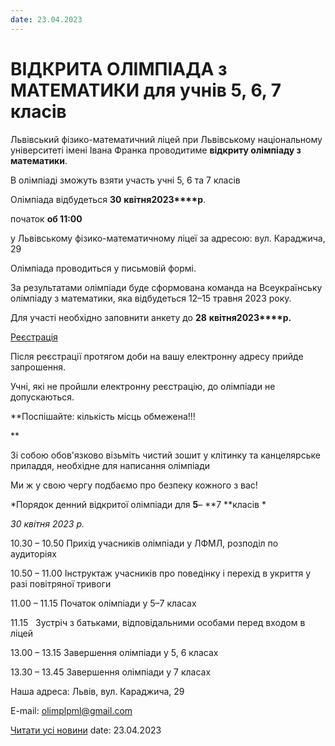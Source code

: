 ```yaml
---
date: 23.04.2023
---
```

# ВІДКРИТА ОЛІМПІАДА з МАТЕМАТИКИ  для учнів 5, 6, 7 класів

Львівський фізико-математичний ліцей при Львівському національному університеті імені Івана Франка проводитиме **відкриту олімпіаду з математики**.

В олімпіаді зможуть взяти участь учні 5, 6 та 7 класів

Олімпіада відбудеться **30** **квітня****202****3****р**.

початок **об 11:00**

у Львівському фізико-математичному ліцеї за адресою: вул. Караджича, 29

Олімпіада проводиться у письмовій формі.

За результатами олімпіади буде сформована команда на Всеукраїнську олімпіаду з математики, яка відбудеться 12–15 травня 2023 року.

Для участі необхідно заповнити анкету до **28** **квітня****202****3****р.**

[Реєстрація](https://docs.google.com/forms/d/1v0UsdHJYEvUionnRk2k7KAGDxq-sc5fsFsw0CqAdAuw/edit)

Після реєстрації протягом доби на вашу електронну адресу прийде запрошення.

Учні, які не пройшли електронну реєстрацію, до олімпіади не допускаються.

**Поспішайте: кількість місць обмежена!!!

**

Зі собою обов'язково візьміть чистий зошит у клітинку та канцелярське приладдя, необхідне для написання олімпіади

Ми ж у свою чергу подбаємо про безпеку кожного з вас!

*Порядок денний відкритої олімпіади для **5**– **7 **класів *

*30 квітня 2023 р.*

10.30 – 10.50 Прихід учасників олімпіади у ЛФМЛ, розподіл по аудиторіях

10.50 – 11.00 Інструктаж учасників про поведінку і перехід в укриття у разі повітряної тривоги

11.00 – 11.15 Початок олімпіади у 5–7 класах

11.15   Зустріч з батьками, відповідальними особами перед входом в ліцей

13.00 – 13.15 Завершення олімпіади у 5, 6 класах

13.30 – 13.45 Завершення олімпіади у 7 класах

Наша адреса: Львів, вул. Караджича, 29

E-mail: olimplpml@gmail.com

[Читати усі новини](/news)
date: 23.04.2023
